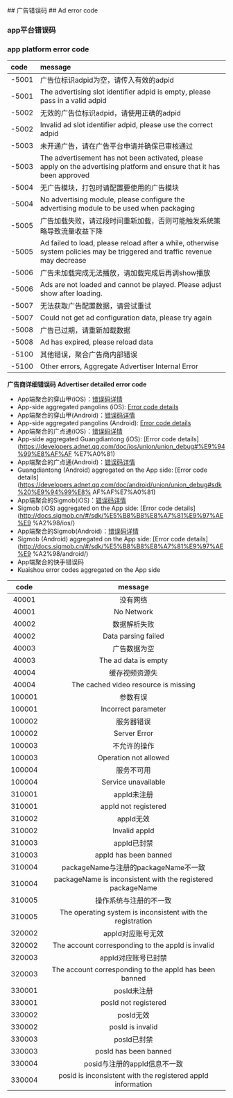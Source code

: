 <md-translatedByGoogle />
## 广告错误码
## Ad error code

### app平台错误码
### app platform error code

code|message|
:-|:-|
-5001|广告位标识adpid为空，请传入有效的adpid
-5001|The advertising slot identifier adpid is empty, please pass in a valid adpid
-5002|无效的广告位标识adpid，请使用正确的adpid
-5002|Invalid ad slot identifier adpid, please use the correct adpid
-5003|未开通广告，请在广告平台申请并确保已审核通过
-5003|The advertisement has not been activated, please apply on the advertising platform and ensure that it has been approved
-5004|无广告模块，打包时请配置要使用的广告模块
-5004|No advertising module, please configure the advertising module to be used when packaging
-5005|广告加载失败，请过段时间重新加载，否则可能触发系统策略导致流量收益下降
-5005|Ad failed to load, please reload after a while, otherwise system policies may be triggered and traffic revenue may decrease
-5006|广告未加载完成无法播放，请加载完成后再调show播放
-5006|Ads are not loaded and cannot be played. Please adjust show after loading.
-5007|无法获取广告配置数据，请尝试重试
-5007|Could not get ad configuration data, please try again
-5008|广告已过期，请重新加载数据
-5008|Ad has expired, please reload data
-5100|其他错误，聚合广告商内部错误
-5100|Other errors, Aggregate Advertiser Internal Error


**广告商详细错误码**
**Advertiser detailed error code**
- App端聚合的穿山甲(iOS)：[错误码详情](https://ad.oceanengine.com/union/media/union/download/detail?id=16&docId=5de8d574b1afac00129330d5&osType=ios)
- App-side aggregated pangolins (iOS): [Error code details](https://ad.oceanengine.com/union/media/union/download/detail?id=16&docId=5de8d574b1afac00129330d5&osType=ios)
- App端聚合的穿山甲(Android)：[错误码详情](https://ad.oceanengine.com/union/media/union/download/detail?id=4&docId=5de8d9b925b16b00113af0ed&osType=android)
- App-side aggregated pangolins (Android): [Error code details](https://ad.oceanengine.com/union/media/union/download/detail?id=4&docId=5de8d9b925b16b00113af0ed&osType=android)
- App端聚合的广点通(iOS)：[错误码详情](https://developers.adnet.qq.com/doc/ios/union/union_debug#%E9%94%99%E8%AF%AF%E7%A0%81)
- App-side aggregated Guangdiantong (iOS): [Error code details](https://developers.adnet.qq.com/doc/ios/union/union_debug#%E9%94%99%E8%AF%AF %E7%A0%81)
- App端聚合的广点通(Android)：[错误码详情](https://developers.adnet.qq.com/doc/android/union/union_debug#sdk%20%E9%94%99%E8%AF%AF%E7%A0%81)
- Guangdiantong (Android) aggregated on the App side: [Error code details](https://developers.adnet.qq.com/doc/android/union/union_debug#sdk%20%E9%94%99%E8% AF%AF%E7%A0%81)
- App端聚合的Sigmob(iOS)：[错误码详情](http://docs.sigmob.cn/#/sdk/%E5%B8%B8%E8%A7%81%E9%97%AE%E9%A2%98/ios/)
- Sigmob (iOS) aggregated on the App side: [Error code details](http://docs.sigmob.cn/#/sdk/%E5%B8%B8%E8%A7%81%E9%97%AE%E9 %A2%98/ios/)
- App端聚合的Sigmob(Android)：[错误码详情](http://docs.sigmob.cn/#/sdk/%E5%B8%B8%E8%A7%81%E9%97%AE%E9%A2%98/android/)
- Sigmob (Android) aggregated on the App side: [Error code details](http://docs.sigmob.cn/#/sdk/%E5%B8%B8%E8%A7%81%E9%97%AE%E9 %A2%98/android/)
- App端聚合的快手错误码
- Kuaishou error codes aggregated on the App side

|code|message|
|:-:|:-:|
|40001|没有网络|
|40001|No Network|
|40002|数据解析失败|
|40002|Data parsing failed|
|40003|广告数据为空|
|40003|The ad data is empty|
|40004|缓存视频资源失|
|40004|The cached video resource is missing|
|100001|参数有误|
|100001|Incorrect parameter|
|100002|服务器错误|
|100002|Server Error|
|100003|不允许的操作|
|100003|Operation not allowed|
|100004|服务不可用|
|100004|Service unavailable|
|310001|appId未注册|
|310001|appId not registered|
|310002|appId无效|
|310002|Invalid appId|
|310003|appId已封禁|
|310003|appId has been banned|
|310004|packageName与注册的packageName不一致|
|310004|packageName is inconsistent with the registered packageName|
|310005|操作系统与注册的不一致|
|310005|The operating system is inconsistent with the registration|
|320002|appId对应账号无效|
|320002|The account corresponding to the appId is invalid|
|320003|appId对应账号已封禁|
|320003|The account corresponding to the appId has been banned|
|330001|posId未注册|
|330001|posId not registered|
|330002|posId无效|
|330002|posId is invalid|
|330003|posId已封禁|
|330003|posId has been banned|
|330004|posid与注册的appId信息不一致|
|330004|posid is inconsistent with the registered appId information|
